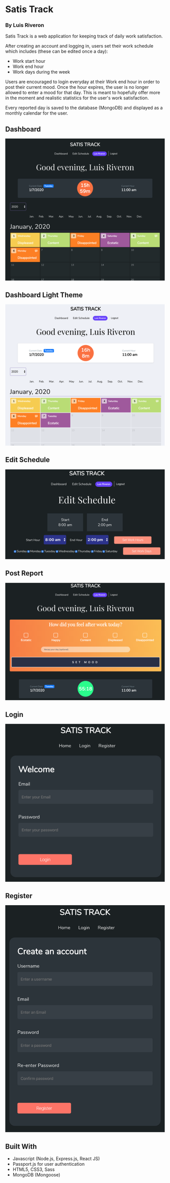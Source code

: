 # Satis Track
### By Luis Riveron

Satis Track is a web application for keeping track of daily work satisfaction.

After creating an account and logging in, users set their work schedule which includes (these can be edited once a day):
- Work start hour
- Work end hour
- Work days during the week

Users are encouraged to login everyday at their Work end hour in order to post their current mood. Once the hour expires, the user is no longer allowed to enter a mood for that day. This is meant to hopefully offer more in the moment and realistic statistics for the user's work satisfaction.

Every reported day is saved to the database (MongoDB) and displayed as a monthly calendar for the user.

## Dashboard
![Satis Track Dashboard](public/Screenshots/DashboardSatisTrack.png)

## Dashboard Light Theme
![Satis Track Dashboard Light Theme](public/Screenshots/DashboardLightThemeSatisTrack.png)

## Edit Schedule
![Satis Track Edit Schedule](public/Screenshots/EditScheduleSatisTrack.png)

## Post Report
![Satis Track Post Report](public/Screenshots/PostReportSatisTrack.png)

## Login
![Satis Track Login](public/Screenshots/LoginSatisTrack.png)

## Register
![Satis Track Register](public/Screenshots/RegisterSatisTrack.png)

## Built With
- Javascript (Node.js, Express.js, React JS)
- Passport.js for user authentication
- HTML5, CSS3, Sass
- MongoDB (Mongoose)